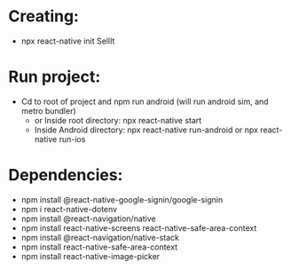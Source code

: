 # Creating:
 - npx react-native init SellIt
# Run project:
- Cd to root of project and npm run android (will run android sim, and metro bundler)
  - or Inside root directory: npx react-native start
  - Inside Android directory: npx react-native run-android or npx react-native run-ios
# Dependencies:
- npm install @react-native-google-signin/google-signin
- npm i react-native-dotenv
- npm install @react-navigation/native
- npm install react-native-screens react-native-safe-area-context
- npm install @react-navigation/native-stack
- npm install react-native-safe-area-context
- npm install react-native-image-picker

